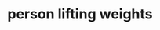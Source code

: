 ---
layout: people&body
title: person lifting weights
emoji: person_lifting_weights
permalink: 🏋.html
---